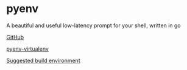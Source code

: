 # pyenv

A beautiful and useful low-latency prompt for your shell, written in go

[GitHub](https://github.com/pyenv/pyenv)

[pyenv-virtualenv](https://github.com/pyenv/pyenv-virtualenv)

[Suggested build environment](https://github.com/pyenv/pyenv/wiki#suggested-build-environment)
